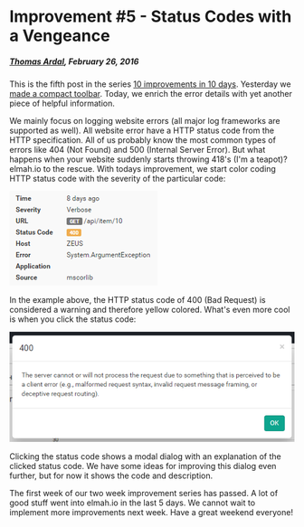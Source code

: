 # Improvement #5 - Status Codes with a Vengeance

##### [Thomas Ardal](http://elmah.io/about/), February 26, 2016

This is the fifth post in the series [10 improvements in 10 days](ten-improvements-in-ten-days). Yesterday we [made a compact toolbar](improvement-four-compact-toolbar). Today, we enrich the error details with yet another piece of helpful information.

We mainly focus on logging website errors (all major log frameworks are supported as well). All website error have a HTTP status code from the HTTP specification. All of us probably know the most common types of errors like 404 (Not Found) and 500 (Internal Server Error). But what happens when your website suddenly starts throwing 418's (I'm a teapot)? elmah.io to the rescue. With todays improvement, we start color coding HTTP status code with the severity of the particular code:

![Color coded HTTP status code](images/httpstatuscode.png)

In the example above, the HTTP status code of 400 (Bad Request) is considered a warning and therefore yellow colored. What's even more cool is when you click the status code:

![HTTP status code dialog](images/statuscodemodal.png)

Clicking the status code shows a modal dialog with an explanation of the clicked status code. We have some ideas for improving this dialog even further, but for now it shows the code and description.

The first week of our two week improvement series has passed. A lot of good stuff went into elmah.io in the last 5 days. We cannot wait to implement more improvements next week. Have a great weekend everyone!

